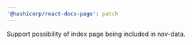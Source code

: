 ```yaml
---
'@hashicorp/react-docs-page': patch
---
```


Support possibility of index page being included in nav-data.

